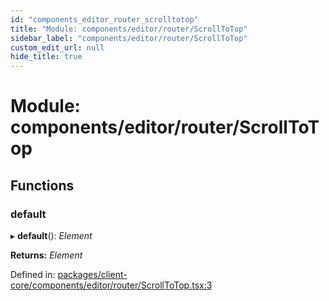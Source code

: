 ```yaml
---
id: "components_editor_router_scrolltotop"
title: "Module: components/editor/router/ScrollToTop"
sidebar_label: "components/editor/router/ScrollToTop"
custom_edit_url: null
hide_title: true
---
```


# Module: components/editor/router/ScrollToTop

## Functions

### default

▸ **default**(): *Element*

**Returns:** *Element*

Defined in: [packages/client-core/components/editor/router/ScrollToTop.tsx:3](https://github.com/xr3ngine/xr3ngine/blob/66a84a950/packages/client-core/components/editor/router/ScrollToTop.tsx#L3)
